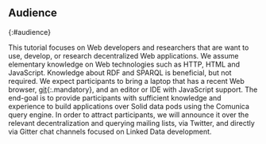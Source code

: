 ## Audience
{:#audience}

This tutorial focuses on Web developers and researchers
that are want to use, develop, or research decentralized Web applications.
We assume elementary knowledge on Web technologies such as HTTP, HTML and JavaScript.
Knowledge about RDF and SPARQL is beneficial, but not required.
We expect participants to bring a laptop that has a recent Web browser,
[git](https://git-scm.com/){:.mandatory}, and an editor or IDE with JavaScript support.
The end-goal is to provide participants with sufficient knowledge and experience
to build applications over Solid data pods using the Comunica query engine.
In order to attract participants,
we will announce it over the relevant decentralization and querying mailing lists,
via Twitter, and directly via Gitter chat channels focused on Linked Data development.
